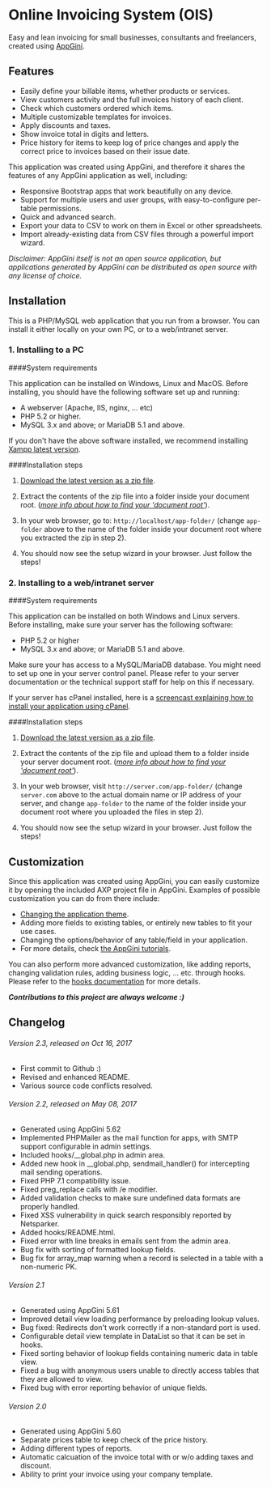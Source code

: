# Online Invoicing System (OIS)

Easy and lean invoicing for small businesses, consultants and freelancers, created using [AppGini](https://bigprof.com/appgini/).

## Features

* Easily define your billable items, whether products or services.
* View customers activity and the full invoices history of each client.
* Check which customers ordered which items.
* Multiple customizable templates for invoices.
* Apply discounts and taxes.
* Show invoice total in digits and letters.
* Price history for items to keep log of price changes and apply the correct price to invoices based on their issue date.

This application was created using AppGini, and therefore it shares the features of any AppGini application as well, including:

* Responsive Bootstrap apps that work beautifully on any device.
* Support for multiple users and user groups, with easy-to-configure per-table permissions.
* Quick and advanced search.
* Export your data to CSV to work on them in Excel or other spreadsheets.
* Import already-existing data from CSV files through a powerful import wizard.

*Disclaimer: AppGini itself is not an open source application, but applications generated by AppGini can be distributed as open source with any license of choice.*

## Installation

This is a PHP/MySQL web application that you run from a browser. You can install it either locally on your own PC, or to a web/intranet server.

### 1. Installing to a PC

####System requirements

This application can be installed on Windows, Linux and MacOS. Before installing, you should have the following software set up and running:

* A webserver (Apache, IIS, nginx, ... etc)
* PHP 5.2 or higher.
* MySQL 3.x and above; or MariaDB 5.1 and above.

If you don't have the above software installed, we recommend installing
[Xampp latest version](http://www.apachefriends.org/).

####Installation steps

1. [Download the latest version as a zip file](https://github.com/bigprof-software/online-invoicing-system/archive/master.zip).

2. Extract the contents of the zip file into a folder inside your document root. (*[more info about how to find your 'document root'](http://www.karelia.com/sandvox/help/z/Document_Root.html)*).

3. In your web browser, go to: `http://localhost/app-folder/` (change `app-folder` above to the name of the folder inside your document root where you extracted the zip in step 2).

4. You should now see the setup wizard in your browser. Just follow the steps!

### 2. Installing to a web/intranet server

####System requirements

This application can be installed on both Windows and Linux servers. Before installing, make sure your server has the following software:

* PHP 5.2 or higher
* MySQL 3.x and above; or MariaDB 5.1 and above.
	
Make sure your has access to a MySQL/MariaDB database. You might need to set up one in your server control panel. Please refer to your server documentation or the technical support staff	for help on this if necessary.

If your server has cPanel installed, here is a [screencast explaining how to install your application using cPanel](https://bigprof.com/appgini/screencasts/how-to-upload-your-appgini-web-application-to-a-web-server-using-ftp-and-cpanel).

####Installation steps

1. [Download the latest version as a zip file](https://github.com/bigprof-software/online-invoicing-system/archive/master.zip).

2. Extract the contents of the zip file and upload them to a folder inside your server document root. (*[more info about how to find your 'document root'](http://www.karelia.com/sandvox/help/z/Document_Root.html)*).

3. In your web browser, visit `http://server.com/app-folder/` (change `server.com` above to the actual domain name or IP address of your server, and change `app-folder` to the name of the folder inside your document root where you uploaded the files in step 2).

4. You should now see the setup wizard in your browser. Just follow the steps!

## Customization

Since this application was created using AppGini, you can easily customize it by opening the included AXP project file in AppGini. Examples of possible customization you can do from there include:

* [Changing the application theme](https://bigprof.com/appgini/screencasts/how-to-easily-change-your-appgini-application-theme).
* Adding more fields to existing tables, or entirely new tables to fit your use cases.
* Changing the options/behavior of any table/field in your application.
* For more details, check [the AppGini tutorials](https://bigprof.com/appgini/screencasts/).

You can also perform more advanced customization, like adding reports, changing validation rules, adding business logic, ... etc. through hooks. Please refer to the [hooks documentation](https://bigprof.com/appgini/help/advanced-topics/hooks) for more details.

_**Contributions to this project are always welcome :)**_

## Changelog

###### Version 2.3, released on Oct 16, 2017

* First commit to Github :)
* Revised and enhanced README.
* Various source code conflicts resolved.

###### Version 2.2, released on May 08, 2017

* Generated using AppGini 5.62
* Implemented PHPMailer as the mail function for apps, with SMTP support configurable in admin settings.
* Included hooks/__global.php in admin area.
* Added new hook in __global.php, sendmail_handler() for intercepting mail sending operations.
* Fixed PHP 7.1 compatibility issue.
* Fixed preg_replace calls with /e modifier.
* Added validation checks to make sure undefined data formats are properly handled.
* Fixed XSS vulnerability in quick search responsibly reported by Netsparker.
* Added hooks/README.html.
* Fixed error with line breaks in emails sent from the admin area.
* Bug fix with sorting of formatted lookup fields.
* Bug fix for array_map warning when a record is selected in a table with a non-numeric PK.

###### Version 2.1

* Generated using AppGini 5.61
* Improved detail view loading performance by preloading lookup values.
* Bug fixed: Redirects don't work correctly if a non-standard port is used. 
* Configurable detail view template in DataList so that it can be set in hooks. 
* Fixed sorting behavior of lookup fields containing numeric data in table view. 
* Fixed a bug with anonymous users unable to directly access tables that they are allowed to view. 
* Fixed bug with error reporting behavior of unique fields.

###### Version 2.0

* Generated using AppGini 5.60
* Separate prices table to keep check of the price history.
* Adding different types of reports.
* Automatic calcuation of the invoice total with or w/o adding taxes and discount.
* Ability to print your invoice using your company template.